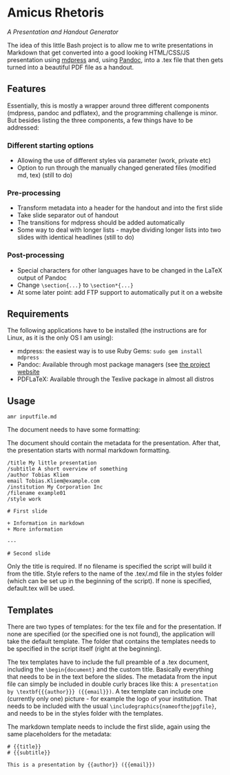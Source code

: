 # Amicus Rhetoris

*A Presentation and Handout Generator*

The idea of this little Bash project is to allow me to write presentations in Markdown that get converted into a good looking HTML/CSS/JS presentation using [mdpress](https://github.com/egonSchiele/mdpress) and, using [Pandoc](http://johnmacfarlane.net/pandoc/README.html), into a .tex file that then gets turned into a beautiful PDF file as a handout.

## Features

Essentially, this is mostly a wrapper around three different components (mdpress, pandoc and pdflatex), and the programming challenge is minor. But besides listing the three components, a few things have to be addressed:

### Different starting options

+ Allowing the use of different styles via parameter (work, private etc)
+ Option to run through the manually changed generated files (modified md, tex) (still to do)

### Pre-processing

+ Transform metadata into a header for the handout and into the first slide
+ Take slide separator out of handout
+ The transitions for mdpress should be added automatically
+ Some way to deal with longer lists - maybe dividing longer lists into two slides with identical headlines (still to do)

### Post-processing

+ Special characters for other languages have to be changed in the LaTeX output of Pandoc
+ Change `\section{...}` to `\section*{...}`
+ At some later point: add FTP support to automatically put it on a website

## Requirements

The following applications have to be installed (the instructions are for Linux, as it is the only OS I am using):

+ mdpress: the easiest way is to use Ruby Gems: `sudo gem install mdpress`
+ Pandoc: Available through most package managers (see [the project website](http://johnmacfarlane.net/pandoc/installing.html)
+ PDFLaTeX: Available through the Texlive package in almost all distros

## Usage

`amr inputfile.md`

The document needs to have some formatting:

The document should contain the metadata for the presentation. After that, the presentation starts with normal markdown formatting.

    /title My little presentation
    /subtitle A short overview of something
    /author Tobias Kliem
    email Tobias.Kliem@example.com
    /institution My Corporation Inc
    /filename example01
    /style work

    # First slide
    
    + Information in markdown
    + More information

    ---

    # Second slide

Only the title is required. If no filename is specified the script will build it from the title. Style refers to the name of the .tex/.md file in the styles folder (which can be set up in the beginning of the script). If none is specified, default.tex will be used.

## Templates

There are two types of templates: for the tex file and for the presentation. If none are specified (or the specified one is not found), the application will take the default template. The folder that contains the templates needs to be specified in the script itself (right at the beginning).

The tex templates have to include the full preamble of a .tex document, including the `\begin{document}` and the custom title. Basically everything that needs to be in the text before the slides. The metadata from the input file can simply be included in double curly braces like this: `A presentation by \textbf{{{author}}} ({{email}})`. A tex template can include one (currently only one) picture - for example the logo of your institution. That needs to be included with the usual `\includegraphics{nameofthejpgfile}`, and needs to be in the styles folder with the templates.

The markdown template needs to include the first slide, again using the same placeholders for the metadata:

    # {{title}}
    # {{subtitle}}

    This is a presentation by {{author}} ({{email}})



